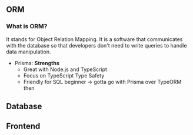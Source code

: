 ## ORM

### What is ORM?

It stands for Object Relation Mapping.
It is a software that communicates with the database so that developers don't need to write queries to handle data manipulation.

- Prisma:
  **Strengths**
  - Great with Node.js and TypeScript
  - Focus on TypeScript Type Safety
  - Friendly for SQL beginner -> gotta go with Prisma over TypeORM then

## Database

## Frontend
